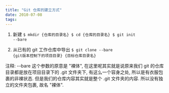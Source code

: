 ```yaml
---
title: "Git 仓库的建立方式"
date: 2010-07-08
tags:
---
```


1. 新建
<code>$ mkdir {仓库的目录名}
$ cd {仓库的目录名}
$ git init --bare</code>

2. 从已有的 git 工作仓库中导出
<code>$ git clone --bare {git版本控制下的项目目录} {目标仓库目录名}</code>

注释: --bare 这个参数的原意是 "裸体", 在这里呢其实就是说原来我们 git 的仓库目录都是放在项目目录下的 .git 文件夹下, 有这么一个容身之处, 所以是有衣服包裹的非裸状态. 但是我们的仓库内容其实就是整个 .git 文件夹的内容. 所以没有独立的文件夹包裹, 故名 "裸体".
